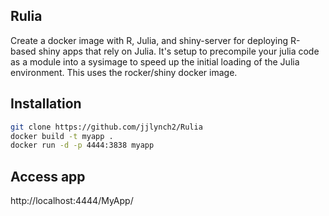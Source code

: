 ## Rulia
Create a docker image with R, Julia, and shiny-server for deploying R-based shiny apps that rely on Julia. It's setup to precompile your julia code as a module into a sysimage to speed up the initial loading of the Julia environment. This uses the rocker/shiny docker image.

## Installation
```sh
git clone https://github.com/jjlynch2/Rulia
docker build -t myapp .
docker run -d -p 4444:3838 myapp
```

## Access app
http://localhost:4444/MyApp/